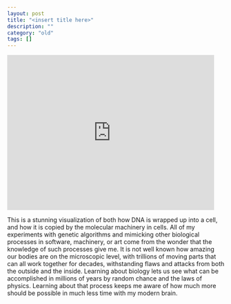 ```yaml
---
layout: post
title: "<insert title here>"
description: ""
category: "old"
tags: []
---
```



<iframe width="480" height="360" src="http://www.youtube.com/embed/4PKjF7OumYo?rel=0" frameborder="0"></iframe>

This is a stunning visualization of both how DNA is wrapped up into a cell, and how it is copied by the molecular machinery in cells. All of my experiments with genetic algorithms and mimicking other biological processes in software, machinery, or art come from the wonder that the knowledge of such processes give me. It is not well known how amazing our bodies are on the microscopic level, with trillions of moving parts that can all work together for decades, withstanding flaws and attacks from both the outside and the inside. Learning about biology lets us see what can be accomplished in millions of years by random chance and the laws of physics. Learning about that process keeps me aware of how much more should be possible in much less time with my modern brain.



